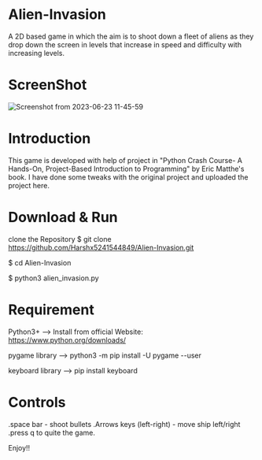 # Alien-Invasion
A 2D based game in which the aim is to shoot down a fleet of aliens as they drop down the screen in levels that increase in speed and difficulty with increasing levels.  

# ScreenShot

![Screenshot from 2023-06-23 11-45-59](https://github.com/Harshx5241544849/Alien-Invasion/assets/74664383/c4826f36-6d36-4781-ba14-625d4477d5ca)

# Introduction
This game is developed with help of project in "Python Crash Course- A Hands-On, Project-Based Introduction to Programming" by Eric Matthe's book. 
I have done some tweaks with the original project and uploaded the project here.

# Download & Run
clone the Repository
$ git clone https://github.com/Harshx5241544849/Alien-Invasion.git

$ cd Alien-Invasion

$ python3 alien_invasion.py

# Requirement
Python3+         --> Install from official Website: https://www.python.org/downloads/

pygame library   --> python3 -m pip install -U pygame --user

keyboard library --> pip install keyboard
 
# Controls
  .space bar - shoot bullets
  .Arrows keys (left-right) - move ship left/right
  .press q to quite the game.

Enjoy!!
